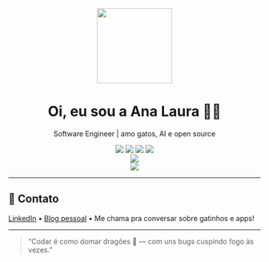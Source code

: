 <div align="center">
  <img src="https://media.giphy.com/media/your-gif.gif" width="150">
  <h1>Oi, eu sou a Ana Laura 👩‍💻</h1>
  <p>Software Engineer | amo gatos, AI e open source</p>

  <!-- Badges -->
  <img src="https://img.shields.io/badge/Python-3776AB?logo=python&logoColor=white&style=for-the-badge">
  <img src="https://img.shields.io/badge/React_Native-61DAFB?logo=react&logoColor=black&style=for-the-badge">
  <img src="https://img.shields.io/badge/Flutter-02569B?logo=flutter&logoColor=white&style=for-the-badge">
  <img src="https://img.shields.io/badge/TypeScript-3178C6?logo=typescript&logoColor=white&style=for-the-badge">

  <!-- GitHub Stats -->
  <br/>
  <img src="https://github-readme-stats.vercel.app/api?username=Ana-Laura&theme=tokyonight&show_icons=true">
  <!-- Visit counter -->
  <br/>
  <img src="https://komarev.com/ghpvc/?username=Ana-Laura&style=flat-square&color=blue">
</div>

---

## 🤝 Contato

[LinkedIn](https://linkedin.com/in/ana-laura-almeida-pereira-b76346134/) • [Blog pessoal](#) • Me chama pra conversar sobre gatinhos e apps!

---

> “Codar é como domar dragões 🐉 — com uns bugs cuspindo fogo às vezes.”
